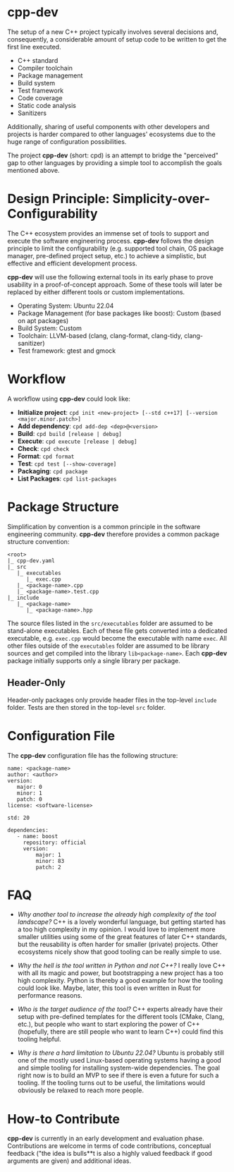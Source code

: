 # cpp-dev

The setup of a new C++ project typically involves several decisions and, consequently, a considerable amount of setup code to be written to get the first line executed. 

- C++ standard
- Compiler toolchain
- Package management
- Build system
- Test framework
- Code coverage
- Static code analysis
- Sanitizers

Additionally, sharing of useful components with other developers and projects is harder compared to other languages' ecosystems due to the huge range of configuration possibilities.

The project **cpp-dev** (short: cpd) is an attempt to bridge the "perceived" gap to other languages by providing a simple tool to accomplish the goals mentioned above.


# Design Principle: Simplicity-over-Configurability

The C++ ecosystem provides an immense set of tools to support and execute the software engineering process.
**cpp-dev** follows the design principle to limit the configurability (e.g. supported tool chain, OS package manager, pre-defined project setup, etc.) to achieve a simplistic, but effective and efficient development process.

**cpp-dev** will use the following external tools in its early phase to prove usability in a proof-of-concept approach.
Some of these tools will later be replaced by either different tools or custom implementations.

- Operating System: Ubuntu 22.04
- Package Management (for base packages like boost): Custom (based on apt packages)
- Build System: Custom
- Toolchain: LLVM-based (clang, clang-format, clang-tidy, clang-sanitizer)
- Test framework: gtest and gmock


# Workflow

A workflow using **cpp-dev** could look like:

* **Initialize project**: `cpd init <new-project> [--std c++17] [--version <major.minor.patch>]`
* **Add dependency**: `cpd add-dep <dep>@<version>`
* **Build**: `cpd build [release | debug]`
* **Execute**: `cpd execute [release | debug]`
* **Check**: `cpd check`
* **Format**: `cpd format`
* **Test**: `cpd test [--show-coverage]`
* **Packaging**: `cpd package`
* **List Packages**: `cpd list-packages`


# Package Structure

Simplification by convention is a common principle in the software engineering community.
**cpp-dev** therefore provides a common package structure convention:

```
<root>
|_ cpp-dev.yaml
|_ src
   |_ executables
      |_ exec.cpp
   |_ <package-name>.cpp
   |_ <package-name>.test.cpp
|_ include
   |_ <package-name>
      |_ <package-name>.hpp
```

The source files listed in the `src/executables` folder are assumed to be stand-alone executables.
Each of these file gets converted into a dedicated executable, e.g. `exec.cpp` would become the executable with name `exec`.
All other files outside of the `executables` folder are assumed to be library sources and get compiled into the library `lib<package-name>`.
Each **cpp-dev** package initially supports only a single library per package.

## Header-Only

Header-only packages only provide header files in the top-level `include` folder.
Tests are then stored in the top-level `src` folder.


# Configuration File

The **cpp-dev** configuration file has the following structure:

```
name: <package-name>
author: <author>
version:
   major: 0
   minor: 1
   patch: 0
license: <software-license>

std: 20

dependencies:
   - name: boost
     repository: official
     version:
         major: 1
         minor: 83
         patch: 2
```


# FAQ

* *Why another tool to increase the already high complexity of the tool landscape?* C++ is a lovely wonderful language, but getting started has a too high complexity in my opinion. I would love to implement more smaller utilities using some of the great features of later C++ standards, but the reusability is often harder for smaller (private) projects. Other ecosystems nicely show that good tooling can be really simple to use.
  
* *Why the hell is the tool written in Python and not C++?* I really love C++ with all its magic and power, but bootstrapping a new project has a too high complexity. Python is thereby a good example for how the tooling could look like. Maybe, later, this tool is even written in Rust for performance reasons.

* *Who is the target audience of the tool?* C++ experts already have their setup with pre-defined templates for the different tools (CMake, Clang, etc.), but people who want to start exploring the power of C++ (hopefully, there are still people who want to learn C++) could find this tooling helpful.

* *Why is there a hard limitation to Ubuntu 22.04?* Ubuntu is probably still one of the mostly used Linux-based operating systems having a good and simple tooling for installing system-wide dependencies. The goal right now is to build an MVP to see if there is even a future for such a tooling. If the tooling turns out to be useful, the limitations would obviously be relaxed to reach more people.


# How-to Contribute

**cpp-dev** is currently in an early development and evaluation phase.
Contributions are welcome in terms of code contributions, conceptual feedback ("the idea is bulls**t is also a highly valued feedback if good arguments are given) and additional ideas.